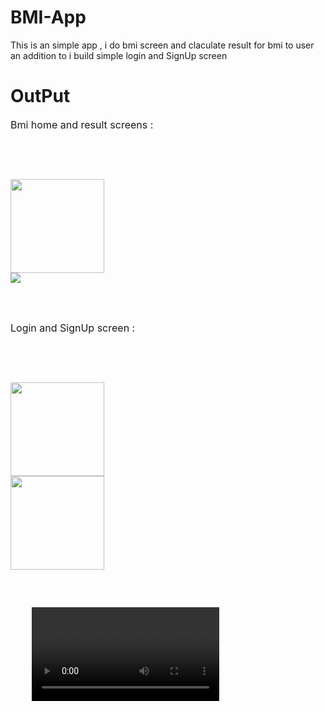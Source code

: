 # BMI-App
This is an simple app , i do bmi screen and claculate result for bmi to user an addition to i build simple login and SignUp screen 

# OutPut
<p style="font-size:16px">Bmi home and result screens :</p><br>

<div>
  <Pre>


<img src="https://github.com/Mohammed-yunis/BMI-App/assets/91242086/0433e900-3384-4b12-957c-8fc0d06877cd" style="width:150px">      <img src="https://github.com/Mohammed-yunis/BMI-App/assets/91242086/5f64d5a5-3b39-447b-b036-f9d2e11f46a2">

  </Pre>
</div>

<p style="font-size:16px">Login and SignUp screen :</p><br>

<div>
  <Pre>
   
<img src="https://github.com/Mohammed-yunis/BMI-App/assets/91242086/448f6932-137b-4618-a4a5-cb69f9d10827" style="width:150px">      <img src="https://github.com/Mohammed-yunis/BMI-App/assets/91242086/925d0642-3ceb-414c-a9f5-e1882a09962d" style="width:150px">

  </Pre>
</div>

<div>
  <pre>
    <video src="https://github.com/Mohammed-yunis/BMI-App/assets/91242086/4e31b43f-8a00-45a5-9f24-b9de7c53dda6" style="width:300px"> </video>
  </pre>
</div>



  
  







